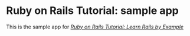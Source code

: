 # Ruby on Rails Tutorial: sample app

This is the sample app for [*Ruby on Rails Tutorial: Learn Rails by Example*](http://railstutorial.org/)
